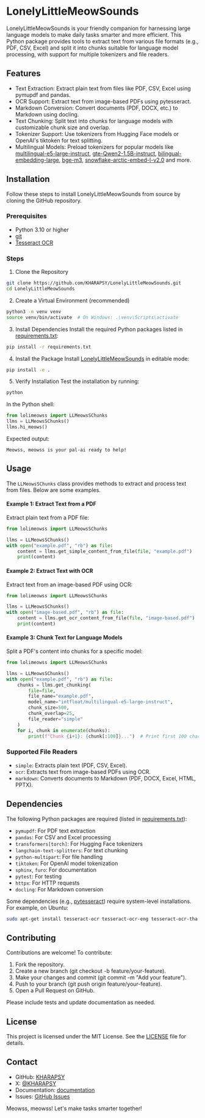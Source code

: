 # LonelyLittleMeowSounds
LonelyLittleMeowSounds is your friendly companion for harnessing large language models to make daily tasks smarter and more efficient. This Python package provides tools to extract text from various file formats (e.g., PDF, CSV, Excel) and split it into chunks suitable for language model processing, with support for multiple tokenizers and file readers.

## Features

* Text Extraction: Extract plain text from files like PDF, CSV, Excel using pymupdf and pandas.
* OCR Support: Extract text from image-based PDFs using pytesseract.
* Markdown Conversion: Convert documents (PDF, DOCX, etc.) to Markdown using docling.
* Text Chunking: Split text into chunks for language models with customizable chunk size and overlap.
* Tokenizer Support: Use tokenizers from Hugging Face models or OpenAI's tiktoken for text splitting.
* Multilingual Models: Preload tokenizers for popular models like [multilingual-e5-large-instruct](https://huggingface.co/intfloat/multilingual-e5-large-instruct), [gte-Qwen2-1.5B-instruct](Alibaba-NLP/gte-Qwen2-1.5B-instruct), [bilingual-embedding-large](https://huggingface.co/Lajavaness/bilingual-embedding-large), [bge-m3](https://huggingface.co/BAAI/bge-m3), [snowflake-arctic-embed-l-v2.0](https://huggingface.co/Snowflake/snowflake-arctic-embed-l-v2.0) and more.

## Installation
Follow these steps to install LonelyLittleMeowSounds from source by cloning the GitHub repository.

### Prerequisites

* Python 3.10 or higher
* [git](https://git-scm.com/downloads)
* [Tesseract OCR](https://github.com/tesseract-ocr/tesseract?tab=readme-ov-file#installing-tesseract)

### Steps

1. Clone the Repository
```bash
git clone https://github.com/KHARAPSY/LonelyLittleMeowSounds.git
cd LonelyLittleMeowSounds
```

2. Create a Virtual Environment (recommended)
```bash
python3 -m venv venv
source venv/bin/activate  # On Windows: .\venv\Scripts\activate
```

3. Install Dependencies
Install the required Python packages listed in [requirements.txt](requirements.txt):
```bash
pip install -r requirements.txt
```

4. Install the Package
Install [LonelyLittleMeowSounds](https://github.com/KHARAPSY/LonelyLittleMeowSounds) in editable mode:
```bash
pip install -e .
```

5. Verify Installation
Test the installation by running:
```bash
python
```
In the Python shell:
```python
from lolimeowss import LLMeowsSChunks
llms = LLMeowsSChunks()
llms.hi_meows()
```
Expected output:
```plain
Meowss, meowss is your pal-ai ready to help!
```

## Usage
The `LLMeowsSChunks` class provides methods to extract and process text from files. Below are some examples.

#### Example 1: Extract Text from a PDF
Extract plain text from a PDF file:
```python
from lolimeowss import LLMeowsSChunks

llms = LLMeowsSChunks()
with open("example.pdf", "rb") as file:
    content = llms.get_simple_content_from_file(file, "example.pdf")
    print(content)
```

#### Example 2: Extract Text with OCR
Extract text from an image-based PDF using OCR:
```python
from lolimeowss import LLMeowsSChunks

llms = LLMeowsSChunks()
with open("image-based.pdf", "rb") as file:
    content = llms.get_ocr_content_from_file(file, "image-based.pdf")
    print(content)
```

#### Example 3: Chunk Text for Language Models
Split a PDF's content into chunks for a specific model:
```python
from lolimeowss import LLMeowsSChunks

llms = LLMeowsSChunks()
with open("example.pdf", "rb") as file:
    chunks = llms.get_chunking(
        file=file,
        file_name="example.pdf",
        model_name="intfloat/multilingual-e5-large-instruct",
        chunk_size=500,
        chunk_overlap=25,
        file_reader="simple"
    )
    for i, chunk in enumerate(chunks):
        print(f"Chunk {i+1}: {chunk[:100]}...")  # Print first 100 chars of each chunk
```

### Supported File Readers
* `simple`: Extracts plain text (PDF, CSV, Excel).
* `ocr`: Extracts text from image-based PDFs using OCR.
* `markdown`: Converts documents to Markdown (PDF, DOCX, Excel, HTML, PPTX).

## Dependencies
The following Python packages are required (listed in [requirements.txt](requirements.txt)):
* `pymupdf`: For PDF text extraction
* `pandas`: For CSV and Excel processing
* `transformers[torch]`: For Hugging Face tokenizers
* `langchain-text-splitters`: For text chunking
* `python-multipart`: For file handling
* `tiktoken`: For OpenAI model tokenization
* `sphinx`, `furo`: For documentation
* `pytest`: For testing
* `httpx`: For HTTP requests
* `docling`: For Markdown conversion

Some dependencies (e.g., [pytesseract](https://github.com/madmaze/pytesseract)) require system-level installations. For example, on Ubuntu:
```bash
sudo apt-get install tesseract-ocr tesseract-ocr-eng tesseract-ocr-tha
```

## Contributing
Contributions are welcome! To contribute:
1. Fork the repository.
2. Create a new branch (git checkout -b feature/your-feature).
3. Make your changes and commit (git commit -m "Add your feature").
4. Push to your branch (git push origin feature/your-feature).
5. Open a Pull Request on GitHub.

Please include tests and update documentation as needed.

## License
This project is licensed under the MIT License. See the [LICENSE](LICENSE) file for details.

## Contact
* GitHub: [KHARAPSY](https://github.com/KHARAPSY)
* X: [@KHARAPSY](https://x.com/kharapsy)
* Documentation: [documentation](https://lonelylittlemeowsounds.suwalutions.com/documentation)
* Issues: [GitHub Issues](https://github.com/KHARAPSY/LonelyLittleMeowSounds/issues)

Meowss, meowss! Let's make tasks smarter together!
